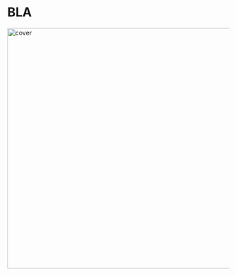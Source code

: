 # BLA
<img width="545" alt="cover" src="https://user-images.githubusercontent.com/10698943/221385982-4d0f8c8c-d0a6-473b-9c18-f6a96bab5b64.png">
